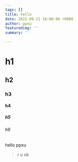 ```yaml
---
tags: []
title: hello
date: 2022-09-21 16:00:00 +0000
author: ppxu
featuredimg: ''
summary: ''

---
```

# h1

## h2

### h3

#### h4

##### h5

###### h6

hello ppxu

> r u ok
